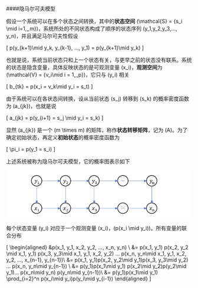 ####隐马尔可夫模型

假设一个系统可以在多个状态之间转换，其中的**状态空间** \(\mathcal{S} = \{s_i \mid i=1,,,m\}\)，系统所处的不同状态构成了顺序的状态序列 \(y_1,y_2,y_3,..., y_n\)，并且满足马尔可夫性假设

\[
  p(y_{k+1}\mid y_k, y_{k-1}, ..., y_1) = p(y_{k+1}\mid y_k)
  \]

也就是说，系统当前状态只和上一个状态有关，与更早之前的状态没有联系。系统的状态是隐含变量，具体反映状态的是可观测变量 \(x_i\)，**观测空间**为 \(\mathcal{V} = \{v_i\mid i = 1,,,p\}\)，它只与 \(y_i\) 相关

\[
  b_{tk} = p(x_i = v_k\mid y_i = s_t)
  \]

由于系统可以在各状态间转换，设从当前状态 \(s_j\) 转移到 \(s_k\) 的概率密度函数为 \(a_{jk}\)，也就是说

\[
  a_{jk} = p(y_{i+1} = s_j \mid y_i = s_k) 
  \]

显然 \(a_{jk}\) 是一个 \(m \times m\) 的矩阵，称作**状态转移矩阵**，记为 \(A\)。为了确定初始状态，再定义**初始状态**的概率密度函数为 

\[
  \pi_i = p(y_1 = s_i)
  \]

上述系统被称为隐马尔可夫模型，它的概率图表示如下

![](pro_graph.png)

每个状态变量 \(y_i\) 对应于一个观测变量 \(x_i\)，\(p(x_i \mid y_i)\)。所有变量的联合分布

\[
  \begin{aligned}
  &p(x_1, y_1, x_2, y_2, ..., x_n, y_n) \\
  &= p(x_1, y_1) p(x_2, y_2 \mid x_1, y_1) p(x_3, y_3\mid x_1, y_1, x_2, y_2) ... p(x_n, y_n\mid x_1, y_1, x_2, y_2, ..., x_{n-1}, y_{n-1})\\
  &= p(x_1, y_1)p(x_2, y_2\mid y_1)p(x_3, y_3\mid y_2) ... p(x_n, y_n\mid y_{n-1}) \\
  &= p(y_1)p(x_1\mid y_1) p(x_2\mid y_2)p(y_2\mid y_1)... p(x_n\mid y_n) p(y_n\mid y_{n-1})\\
  &= p(y_1)p(x_1\mid y_1) \prod_{i=2}^n p(x_i\mid y_i)p(y_i\mid y_{i-1})
  \end{aligned}
  \]

